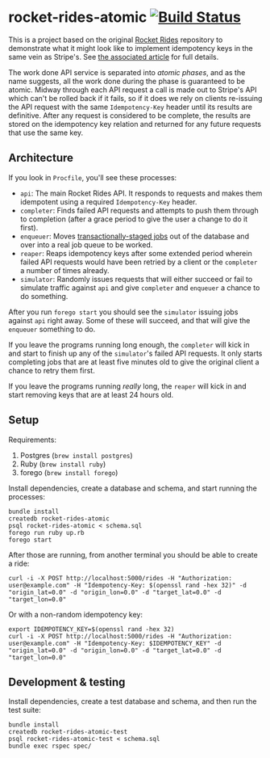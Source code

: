 # rocket-rides-atomic [![Build Status](https://travis-ci.org/brandur/rocket-rides-atomic.svg?branch=master)](https://travis-ci.org/brandur/rocket-rides-atomic)

This is a project based on the original [Rocket Rides][rides] repository to
demonstrate what it might look like to implement idempotency keys in the same
vein as Stripe's. See [the associated article][keys] for full details.

The work done API service is separated into _atomic phases_, and as the name
suggests, all the work done during the phase is guaranteed to be atomic. Midway
through each API request a call is made out to Stripe's API which can't be
rolled back if it fails, so if it does we rely on clients re-issuing the API
request with the same `Idempotency-Key` header until its results are
definitive. After any request is considered to be complete, the results are
stored on the idempotency key relation and returned for any future requests
that use the same key.

## Architecture

If you look in `Procfile`, you'll see these processes:

* `api`: The main Rocket Rides API. It responds to requests and makes them
  idempotent using a required `Idempotency-Key` header.
* `completer`: Finds failed API requests and attempts to push them through to
  completion (after a grace period to give the user a change to do it first).
* `enqueuer`: Moves [transactionally-staged jobs][jobs] out of the database and
  over into a real job queue to be worked.
* `reaper`: Reaps idempotency keys after some extended period wherein failed
  API requests would have been retried by a client or the `completer` a number
  of times already.
* `simulator`: Randomly issues requests that will either succeed or fail to
  simulate traffic against `api` and give `completer` and `enqueuer` a chance
  to do something.

After you run `forego start` you should see the `simulator` issuing jobs
against `api` right away. Some of these will succeed, and that will give the
`enqueuer` something to do.

If you leave the programs running long enough, the `completer` will kick in and
start to finish up any of the `simulator`'s failed API requests. It only starts
completing jobs that are at least five minutes old to give the original client
a chance to retry them first.

If you leave the programs running _really_ long, the `reaper` will kick in and
start removing keys that are at least 24 hours old.

## Setup

Requirements:

1. Postgres (`brew install postgres`)
2. Ruby (`brew install ruby`)
3. forego (`brew install forego`)

Install dependencies, create a database and schema, and start running the
processes:

```
bundle install
createdb rocket-rides-atomic
psql rocket-rides-atomic < schema.sql
forego run ruby up.rb
forego start
```

After those are running, from another terminal you should be able to create a
ride:

```
curl -i -X POST http://localhost:5000/rides -H "Authorization: user@example.com" -H "Idempotency-Key: $(openssl rand -hex 32)" -d "origin_lat=0.0" -d "origin_lon=0.0" -d "target_lat=0.0" -d "target_lon=0.0"
```

Or with a non-random idempotency key:

```
export IDEMPOTENCY_KEY=$(openssl rand -hex 32)
curl -i -X POST http://localhost:5000/rides -H "Authorization: user@example.com" -H "Idempotency-Key: $IDEMPOTENCY_KEY" -d "origin_lat=0.0" -d "origin_lon=0.0" -d "target_lat=0.0" -d "target_lon=0.0"
```

## Development & testing

Install dependencies, create a test database and schema, and then run the test
suite:

```
bundle install
createdb rocket-rides-atomic-test
psql rocket-rides-atomic-test < schema.sql
bundle exec rspec spec/
```

[jobs]: https://brandur.org/job-drain
[keys]: https://brandur.org/idempotency-keys
[rides]: https://github.com/stripe/stripe-connect-rocketrides

<!--
# vim: set tw=79:
-->
